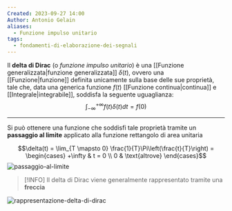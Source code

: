```yaml
---
Created: 2023-09-27 14:00
Author: Antonio Gelain
aliases:
  - Funzione impulso unitario
tags:
  - fondamenti-di-elaborazione-dei-segnali
---
```


Il **delta di Dirac** (o *funzione impulso unitario*) è una [[Funzione generalizzata|funzione generalizzata]] $\delta(t)$, ovvero una [[Funzione|funzione]] definita unicamente sulla base delle sue proprietà, tale che, data una generica funzione $f(t)$ [[Funzione continua|continua]] e [[Integrale|integrabile]], soddisfa la seguente uguaglianza:
$$\int_{-\infty}^{+\infty} f(t)\delta(t) dt = f(0)$$

---

Si può ottenere una funzione che soddisfi tale proprietà tramite un **passaggio al limite** applicato alla funzione rettangolo di area unitaria

$$\delta(t) = \lim_{T \mapsto 0} \frac{1}{T}\Pi\left(\frac{t}{T}\right) = \begin{cases}
+\infty & t = 0 \\
0 & \text{altrove}
\end{cases}$$
![passaggio-al-limite](https://www.electroyou.it/fidocad/cache/83cf77dd6a4b92f65c8316781ca3af34ccd7f142_3.png)

>[!INFO] Il delta di Dirac viene generalmente rappresentato tramite una **freccia**

![rappresentazione-delta-di-dirac](https://upload.wikimedia.org/wikipedia/commons/thumb/7/78/Dirac_distribution_PDF.png/310px-Dirac_distribution_PDF.png)